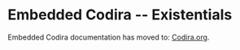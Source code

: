 # Embedded Codira -- Existentials

Embedded Codira documentation has moved to: [Codira.org](https://docs.code.org/embedded/documentation/embedded).
